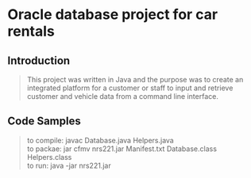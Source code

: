 # Oracle database project for car rentals

## Introduction

> This project was written in Java and the purpose was to create an integrated platform for a customer or staff to input and retrieve customer and vehicle data from a command line interface.

## Code Samples

> to compile: javac Database.java Helpers.java <br/>
> to packae: jar cfmv nrs221.jar Manifest.txt Database.class Helpers.class<br/>
> to run:  java -jar nrs221.jar

